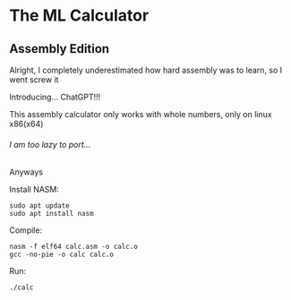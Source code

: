 # The ML Calculator
## Assembly Edition

Alright, I completely underestimated how hard assembly was to learn, so I went screw it

Introducing... ChatGPT!!!

This assembly calculator only works with whole numbers, only on linux x86(x64)

###### I am too lazy to port...

Anyways

Install NASM:

    sudo apt update
    sudo apt install nasm

Compile:

    nasm -f elf64 calc.asm -o calc.o
    gcc -no-pie -o calc calc.o

Run: 

    ./calc